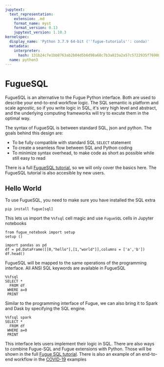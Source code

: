 ```yaml
---
jupytext:
  text_representation:
    extension: .md
    format_name: myst
    format_version: 0.13
    jupytext_version: 1.10.3
kernelspec:
  display_name: 'Python 3.7.9 64-bit (''fugue-tutorials'': conda)'
  metadata:
    interpreter:
      hash: 131b24c7e1bb8763ab2b04d5b6d98a68c7b3a823a2a57c5722935f7690890f70
  name: python3
---
```


# FugueSQL

FugueSQL is an alternative to the Fugue Python interface. Both are used to describe your end-to-end workflow logic. The SQL semantic is platform and scale agnostic, so if you write logic in SQL, it's very high level and abstract, and the underlying computing frameworks will try to excute them in the optimal way.

The syntax of FugueSQL is between standard SQL, json and python. The goals behind this design are:

* To be fully compatible with standard SQL `SELECT` statement
* To create a seamless flow between SQL and Python coding
* To minimize syntax overhead, to make code as short as possible while still easy to read

There is a full [FugueSQL tutorial.](../fugue_sql/index.ipynb) so we will only cover the basics here. The FugueSQL tutorial is also accesible by new users.

## Hello World

To use FugueSQL, you need to make sure you have installed the SQL extra
```
pip install fugue[sql]
```

This lets us import the `%%fsql` cell magic and use `FugueSQL` cells in Jupyter notebooks

```{code-cell} ipython3
from fugue_notebook import setup
setup ()
```

```{code-cell} ipython3
import pandas as pd
df = pd.DataFrame([[0,"hello"],[1,"world"]],columns = ['a','b'])
df.head()
```

FugueSQL will be mapped to the same operations of the programming interface. All ANSI SQL keywords are available in FugueSQL

```{code-cell} ipython3
%%fsql
SELECT * 
  FROM df
 WHERE a=0 
 PRINT
```

Similar to the programming interface of Fugue, we can also bring it to Spark and Dask by specifying the SQL engine.

```{code-cell} ipython3
%%fsql spark
SELECT * 
  FROM df
 WHERE a=0 
 PRINT
```

This interface lets users implement their logic in SQL. There are also ways to combine Fugue-SQL and Fugue extensions with Python. Those will be shown in the full [Fugue SQL tutorial](../fugue_sql/index.ipynb). There is also an example of an end-to-end workflow in the [COVID-19](../examples/example_covid19.ipynb) examples
